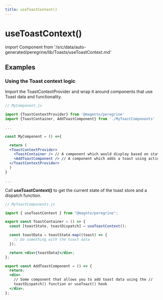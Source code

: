 ```yaml
---
title: useToastContext()
---
```


# useToastContext()

<!--
The reference doc content is generated automatically from the source code.
To update this section, update the doc blocks in the source code
-->

import Component from '/src/data/auto-generated/peregrine/lib/Toasts/useToastContext.md'

<Component />

## Examples

### Using the Toast context logic

Import the ToastContextProvider and wrap it around components that use Toast data and functionality.

```jsx
// MyComponent.js

import {ToastContextProvider} from '@magento/peregrine'
import {ToastContainer, AddToastComponent} from './MyToastComponents'

...

const MyComponent = () =>{

  return (
  <ToastContextProvider>
    <ToastContainer /> // A component which would display based on state.
    <AddToastComponent /> // A component which adds a toast using actions.
  </ToastContextProvider>
  )
}

...
```

Call **useToastContext()** to get the current state of the toast store and a dispatch function.

```jsx
// MyToastComponents.js

import { useToastContext } from "@magnto/peregrine";

export const ToastContainer = () => {
  const [toastState, toastDispatch] = useToastContext();

  const toastData = toastState.map((toast) => {
    // Do something with the toast data
  });

  return <div>{toastData}</div>;
};

export const AddToastComponent = () => {
  return;
  <div>
    // Some component that allows you to add toast data using the //
    toastDispatch() function or useToast() hook
  </div>;
};
```
